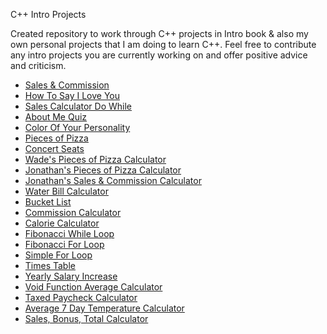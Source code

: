 C++ Intro Projects

Created repository to work through C++ projects in Intro book & also my own personal projects that I am doing to learn C++. Feel
free to contribute any intro projects you are currently working on and offer positive advice and criticism.

* [Sales & Commission](https://github.com/caledelaura/cppintroprojectsinbook/blob/master/sales%26commission.cpp)
* [How To Say I Love You](https://github.com/caledelaura/cppintroprojectsinbook/blob/master/howtosayiloveyou.cpp)
* [Sales Calculator Do While](https://github.com/caledelaura/cppintroprojectsinbook/blob/master/salescalculatordowhile.cpp)
* [About Me Quiz](https://github.com/caledelaura/cppintroprojectsinbook/blob/master/aboutmequiz.cpp)
* [Color Of Your Personality](https://github.com/caledelaura/cppintroprojectsinbook/blob/master/colorofyourupersonality.cpp)
* [Pieces of Pizza](https://github.com/caledelaura/cppintroprojectsinbook/blob/master/piecesofpizza.cpp) 
* [Concert Seats](https://github.com/caledelaura/cppintroprojectsinbook/blob/master/concertseats.cpp)
* [Wade's Pieces of Pizza Calculator](https://github.com/caledelaura/cppintroprojectsinbook/blob/master/WadeRawlinsonPiecesOfPizza.cpp)
* [Jonathan's Pieces of Pizza Calculator](https://github.com/caledelaura/cppintroprojectsinbook/blob/master/JonathanPiecesOfPizza.cpp)
* [Jonathan's Sales & Commission Calculator](https://github.com/caledelaura/cppintroprojectsinbook/blob/master/JonathanSales%26Commission.cpp)
* [Water Bill Calculator](https://github.com/caledelaura/cppintroprojectsinbook/blob/master/costofwatercalculator.cpp)
* [Bucket List](https://github.com/caledelaura/cppintroprojectsinbook/blob/master/bucketlist.cpp)
* [Commission Calculator](https://github.com/caledelaura/cppintroprojectsinbook/blob/master/commission%20calculator.cpp)
* [Calorie Calculator](https://github.com/caledelaura/cppintroprojectsinbook/blob/master/caloriecalculator.cpp)
* [Fibonacci While Loop](https://github.com/caledelaura/cppintroprojectsinbook/blob/master/fibonacciwhile.cpp) 
* [Fibonacci For Loop](https://github.com/caledelaura/cppintroprojectsinbook/blob/master/fibonaccifor.cpp)
* [Simple For Loop](https://github.com/caledelaura/cppintroprojectsinbook/blob/master/simpeforloop.cpp) 
* [Times Table](https://github.com/caledelaura/cppintroprojectsinbook/blob/master/timestable.cpp)
* [Yearly Salary Increase](https://github.com/caledelaura/cppintroprojectsinbook/blob/master/yearlysalaryincrease.cpp)
* [Void Function Average Calculator](https://github.com/caledelaura/cppintroprojectsinbook/blob/master/averagecalculatorvoidfunc.cpp)
* [Taxed Paycheck Calculator](https://github.com/caledelaura/cppintroprojectsinbook/blob/master/taxedpaycheckcalc.cpp)
* [Average 7 Day Temperature Calculator](https://github.com/caledelaura/cppintroprojectsinbook/blob/master/averagetemperature7days.cpp)
* [Sales, Bonus, Total Calculator](https://github.com/caledelaura/cppintroprojectsinbook/blob/master/salesbonustotalcalc.cpp)
